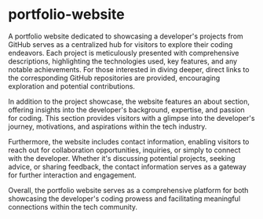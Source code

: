 # portfolio-website

A portfolio website dedicated to showcasing a developer's projects from GitHub serves as a centralized hub for visitors to explore their coding endeavors. Each project is meticulously presented with comprehensive descriptions, highlighting the technologies used, key features, and any notable achievements. For those interested in diving deeper, direct links to the corresponding GitHub repositories are provided, encouraging exploration and potential contributions.

In addition to the project showcase, the website features an about section, offering insights into the developer's background, expertise, and passion for coding. This section provides visitors with a glimpse into the developer's journey, motivations, and aspirations within the tech industry.

Furthermore, the website includes contact information, enabling visitors to reach out for collaboration opportunities, inquiries, or simply to connect with the developer. Whether it's discussing potential projects, seeking advice, or sharing feedback, the contact information serves as a gateway for further interaction and engagement.

Overall, the portfolio website serves as a comprehensive platform for both showcasing the developer's coding prowess and facilitating meaningful connections within the tech community.
